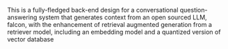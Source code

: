 This is a fully-fledged back-end design for a conversational question-answering system that generates context from an open sourced LLM, falcon, with the enhancement of retrieval augmented generation from a retriever model, including an embedding model and a quantized version of vector database
